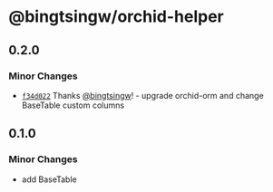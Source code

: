 # @bingtsingw/orchid-helper

## 0.2.0

### Minor Changes

- [`f34d022`](https://github.com/bingtsingw/orchid-helper/commit/f34d0223e59f98bed30af949ac1130bcf3b6d2dd) Thanks [@bingtsingw](https://github.com/bingtsingw)! - upgrade orchid-orm and change BaseTable custom columns

## 0.1.0

### Minor Changes

- add BaseTable
